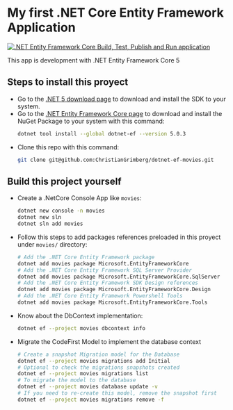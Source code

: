 # My first .NET Core Entity Framework Application
[![.NET Entity Framework Core Build, Test, Publish and Run application](https://github.com/ChristianGrimberg/dotnet-ef-movies/actions/workflows/dotnet-ef-core-actions.yml/badge.svg?branch=main)](https://github.com/ChristianGrimberg/dotnet-ef-movies/actions/workflows/dotnet-ef-core-actions.yml)

This app is development with .NET Entity Framework Core 5
## Steps to install this proyect
* Go to the [.NET 5 download page](http://aka.ms/dotnet-download) to download and install the SDK to your system.
* Go to the [.NET Entity Framework Core page](https://www.nuget.org/packages/dotnet-ef) to download and install the NuGet Package to your system with this command:
    ```bash
    dotnet tool install --global dotnet-ef --version 5.0.3
    ```
* Clone this repo with this command:
    ```bash
    git clone git@github.com:ChristianGrimberg/dotnet-ef-movies.git
    ```
## Build this project yourself
* Create a .NetCore Console App like `movies`:
    ```bash
    dotnet new console -n movies
    dotnet new sln
    dotnet sln add movies
    ```
* Follow this steps to add packages references preloaded in this proyect under `movies/` directory:
    ```bash
    # Add the .NET Core Entity Framework package
    dotnet add movies package Microsoft.EntityFrameworkCore
    # Add the .NET Core Entity Framework SQL Server Provider
    dotnet add movies package Microsoft.EntityFrameworkCore.SqlServer
    # Add the .NET Core Entity Framework SDK Design references
    dotnet add movies package Microsoft.EntityFrameworkCore.Design
    # Add the .NET Core Entity Framework Powershell Tools
    dotnet add movies package Microsoft.EntityFrameworkCore.Tools
    ```
* Know about the DbContext implementation:
    ```bash
    dotnet ef --project movies dbcontext info
    ```
* Migrate the CodeFirst Model to implement the database context
    ```bash
    # Create a snapshot Migration model for the Database
    dotnet ef --project movies migrations add Initial
    # Optional to check the migrations snapshots created
    dotnet ef --project movies migrations list
    # To migrate the model to the database
    dotnet ef --project movies database update -v
    # If you need to re-create this model, remove the snapshot first
    dotnet ef --project movies migrations remove -f
    ```
